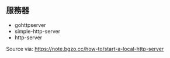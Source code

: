 ## 服務器

- gohttpserver
- simple-http-server
- http-server

Source via: https://note.bgzo.cc/how-to/start-a-local-http-server